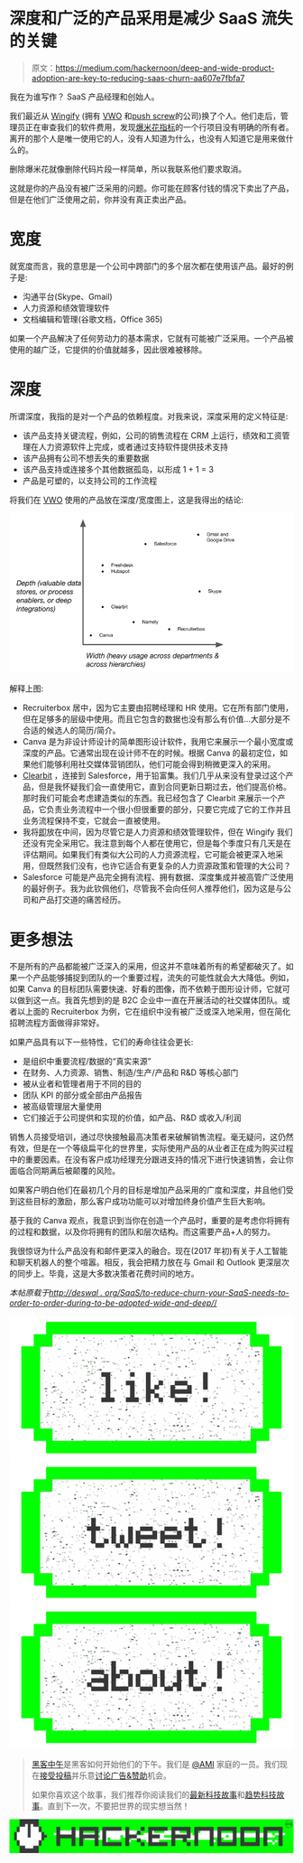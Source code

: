 # 深度和广泛的产品采用是减少 SaaS 流失的关键

> 原文：<https://medium.com/hackernoon/deep-and-wide-product-adoption-are-key-to-reducing-saas-churn-aa607e7fbfa7>

我在为谁写作？ SaaS 产品经理和创始人。

我们最近从 [Wingify](https://wingify.com/) (拥有 [VWO](https://vwo.com/) 和[push screw](https://pushcrew.com/)的公司)换了个人。他们走后，管理员正在审查我们的软件费用，发现[爆米花指标](https://www.popcornmetrics.com/)的一个行项目没有明确的所有者。离开的那个人是唯一使用它的人，没有人知道为什么，也没有人知道它是用来做什么的。

删除爆米花就像删除代码片段一样简单，所以我联系他们要求取消。

这就是你的产品没有被广泛采用的问题。你可能在顾客付钱的情况下卖出了产品，但是在他们广泛使用之前，你并没有真正卖出产品。

# 宽度

就宽度而言，我的意思是一个公司中跨部门的多个层次都在使用该产品。最好的例子是:

*   沟通平台(Skype、Gmail)
*   人力资源和绩效管理软件
*   文档编辑和管理(谷歌文档，Office 365)

如果一个产品解决了任何劳动力的基本需求，它就有可能被广泛采用。一个产品被使用的越广泛，它提供的价值就越多，因此很难被移除。

# 深度

所谓深度，我指的是对一个产品的依赖程度。对我来说，深度采用的定义特征是:

*   该产品支持关键流程，例如，公司的销售流程在 CRM 上运行，绩效和工资管理在人力资源软件上完成，或者通过支持软件提供技术支持
*   该产品拥有公司不想丢失的重要数据
*   该产品支持或连接多个其他数据孤岛，以形成 1 + 1 = 3
*   产品是可塑的，以支持公司的工作流程

将我们在 [VWO](https://vwo.com/) 使用的产品放在深度/宽度图上，这是我得出的结论:

![](img/54c9b18174de744cee1f199310eab8bd.png)

解释上图:

*   Recruiterbox 居中，因为它主要由招聘经理和 HR 使用。它在所有部门使用，但在足够多的层级中使用。而且它包含的数据也没有那么有价值…大部分是不合适的候选人的简历/简介。
*   Canva 是为非设计师设计的简单图形设计软件，我用它来展示一个最小宽度或深度的产品。它通常出现在设计师不在的时候。根据 Canva 的最初定位，如果他们能够利用社交媒体营销团队，他们可能会得到稍微更深入的采用。
*   [Clearbit](https://clearbit.com/) ，连接到 Salesforce，用于铅富集。我们几乎从来没有登录过这个产品，但是我怀疑我们会一直使用它，直到合同更新日期过去，他们提高价格。那时我们可能会考虑建造类似的东西。我已经包含了 Clearbit 来展示一个产品，它负责业务流程中一个很小但很重要的部分，只要它完成了它的工作并且业务流程保持不变，它就会一直被使用。
*   我将[即](https://namely.com/)放在中间，因为尽管它是人力资源和绩效管理软件，但在 Wingify 我们还没有完全采用它。我注意到每个人都在使用它，但是每个季度只有几天是在评估期间。如果我们有类似大公司的人力资源流程，它可能会被更深入地采用，但既然我们没有，也许它适合有更复杂的人力资源政策和管理的大公司？
*   Salesforce 可能是产品完全拥有流程、拥有数据、深度集成并被高管广泛使用的最好例子。我为此钦佩他们，尽管我不会向任何人推荐他们，因为这是与公司和产品打交道的痛苦经历。

# 更多想法

不是所有的产品都能被广泛深入的采用，但这并不意味着所有的希望都破灭了。如果一个产品能够捕捉到团队的一个重要过程，流失的可能性就会大大降低。例如，如果 Canva 的目标团队需要快速、好看的图像，而不依赖于图形设计师，它就可以做到这一点。我首先想到的是 B2C 企业中一直在开展活动的社交媒体团队。或者以上面的 Recruiterbox 为例，它在组织中没有被广泛或深入地采用，但在简化招聘流程方面做得非常好。

如果产品具有以下一些特性，它们的寿命往往会更长:

*   是组织中重要流程/数据的“真实来源”
*   在财务、人力资源、销售、制造/生产/产品和 R&D 等核心部门
*   被从业者和管理者用于不同的目的
*   团队 KPI 的部分或全部由产品报告
*   被高级管理层大量使用
*   它们接近于公司提供和实现的价值，如产品、R&D 或收入/利润

销售人员接受培训，通过尽快接触最高决策者来破解销售流程。毫无疑问，这仍然有效，但是在一个等级扁平化的世界里，实际使用产品的从业者正在成为购买过程中的重要因素。在没有客户成功经理充分跟进支持的情况下进行快速销售，会让你面临合同期满后被颠覆的风险。

如果客户明白他们在最初几个月的目标是增加产品采用的广度和深度，并且他们受到这些目标的激励，那么客户成功功能可以对增加终身价值产生巨大影响。

基于我的 Canva 观点，我意识到当你在创造一个产品时，重要的是考虑你将拥有的过程和数据，以及你将拥有的团队和层次结构。而这需要产品+人的努力。

我很惊讶为什么产品没有和邮件更深入的融合。现在(2017 年初)有关于人工智能和聊天机器人的整个喧嚣。相反，我会把精力放在与 Gmail 和 Outlook 更深层次的同步上。毕竟，这是大多数决策者花费时间的地方。

*本帖原载于*[*http://deswal . org/SaaS/to-reduce-churn-your-SaaS-needs-to-order-to-order-during-to-be-adopted-wide-and-deep/*/](http://deswal.org/saas/to-reduce-churn-your-saas-needs-to-be-adopted-widely-and-deeply/)

[![](img/50ef4044ecd4e250b5d50f368b775d38.png)](http://bit.ly/HackernoonFB)[![](img/979d9a46439d5aebbdcdca574e21dc81.png)](https://goo.gl/k7XYbx)[![](img/2930ba6bd2c12218fdbbf7e02c8746ff.png)](https://goo.gl/4ofytp)

> [黑客中午](http://bit.ly/Hackernoon)是黑客如何开始他们的下午。我们是 [@AMI](http://bit.ly/atAMIatAMI) 家庭的一员。我们现在[接受投稿](http://bit.ly/hackernoonsubmission)并乐意[讨论广告&赞助](mailto:partners@amipublications.com)机会。
> 
> 如果你喜欢这个故事，我们推荐你阅读我们的[最新科技故事](http://bit.ly/hackernoonlatestt)和[趋势科技故事](https://hackernoon.com/trending)。直到下一次，不要把世界的现实想当然！

![](img/be0ca55ba73a573dce11effb2ee80d56.png)